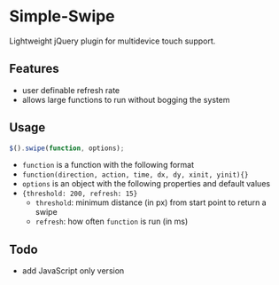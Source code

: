 # Simple-Swipe
Lightweight jQuery plugin for multidevice touch support.

## Features
 - user definable refresh rate 
  - allows large functions to run without bogging the system

## Usage

```JavaScript
$().swipe(function, options);
```  
 - `function` is a function with the following format
  - `function(direction, action, time, dx, dy, xinit, yinit){}`
 - `options` is an object with the following properties and default values
  - `{threshold: 200, refresh: 15}`
    - `threshold`: minimum distance (in px) from start point to return a swipe
    - `refresh`: how often `function` is run (in ms)


## Todo
 - add JavaScript only version
